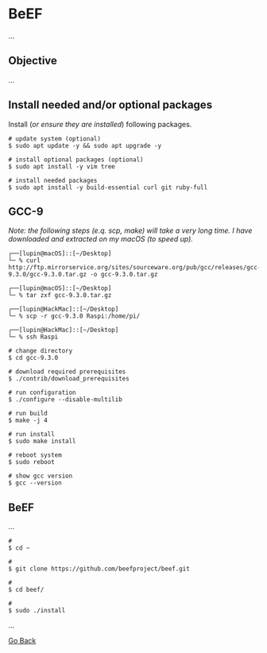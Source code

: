 # BeEF

...

## Objective

...

## Install needed and/or optional packages

Install (_or ensure they are installed_) following packages.

```shell
# update system (optional)
$ sudo apt update -y && sudo apt upgrade -y

# install optional packages (optional)
$ sudo apt install -y vim tree

# install needed packages
$ sudo apt install -y build-essential curl git ruby-full
```

## GCC-9

_Note: the following steps (e.q. scp, make) will take a very long time. I have downloaded and extracted on my macOS (to speed up)._

```shell
┌──[lupin@macOS]::[~/Desktop]
└─ % curl http://ftp.mirrorservice.org/sites/sourceware.org/pub/gcc/releases/gcc-9.3.0/gcc-9.3.0.tar.gz -o gcc-9.3.0.tar.gz

┌──[lupin@macOS]::[~/Desktop]
└─ % tar zxf gcc-9.3.0.tar.gz 

┌──[lupin@HackMac]::[~/Desktop]
└─ % scp -r gcc-9.3.0 Raspi:/home/pi/

┌──[lupin@HackMac]::[~/Desktop]
└─ % ssh Raspi

# change directory
$ cd gcc-9.3.0

# download required prerequisites
$ ./contrib/download_prerequisites

# run configuration
$ ./configure --disable-multilib

# run build
$ make -j 4

# run install
$ sudo make install

# reboot system
$ sudo reboot

# show gcc version
$ gcc --version
```

## BeEF

...

```shell
#
$ cd ~

#
$ git clone https://github.com/beefproject/beef.git

#
$ cd beef/

#
$ sudo ./install
```

...

[Go Back](./README.md)
